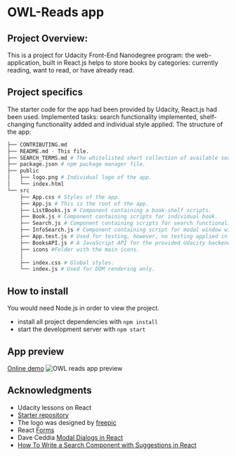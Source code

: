 # OWL-Reads app
## Project Overview:
This is a project for Udacity Front-End Nanodegree program: the web-application, built in React.js helps to store books by categories: currently reading, want to read, or have already read.

## Project specifics
The starter code for the app had been provided by Udacity, React.js had been used.
Implemented tasks: search functionality implemented, shelf-changing functionality added and individual style applied.
The structure of the app:
```bash
├── CONTRIBUTING.md
├── README.md - This file.
├── SEARCH_TERMS.md # The whitelisted short collection of available search terms for you to use with your app.
├── package.json # npm package manager file.
├── public
│   ├── logo.png # Individual logo of the app.
│   └── index.html
└── src
    ├── App.css # Styles of the app.
    ├── App.js # This is the root of the app.
    ├── ListBooks.js # Component containing a book-shelf scripts.
    ├── Book.js # Component containing scripts for individual book.
    ├── Search.js # Component containing scripts for search functionality.
    ├── InfoSearch.js # Component containing script for modal window with additional information on search requirements.
    ├── App.test.js # Used for testing, however, no testing applied in this project
    ├── BooksAPI.js # A JavaScript API for the provided Udacity backend.
    ├── icons #Folder with the main icons.
    │  
    ├── index.css # Global styles.
    └── index.js # Used for DOM rendering only.
```


## How to install
You would need Node.js in order to view the project.
* install all project dependencies with `npm install`
* start the development server with `npm start`

## App preview
[Online demo](https://myowlreads.herokuapp.com/)
![OWL reads app preview](https://image.ibb.co/eqsHz8/localhost_3000_search.png)

## Acknowledgments
* Udacity lessons on React
* [Starter repository](https://github.com/udacity/reactnd-project-myreads-starter)
* The logo was designed by [freepic](https://www.freepik.com/)
* React [Forms](https://reactjs.org/docs/forms.html)
* Dave Ceddia [Modal Dialogs in React](https://daveceddia.com/open-modal-in-react/)
* [How To Write a Search Component with Suggestions in React](https://dev.to/sage911/how-to-write-a-search-component-with-suggestions-in-react-d20)
